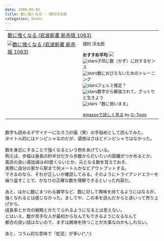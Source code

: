 ```yaml
---
date: 2008-05-02
title: 数に強くなる - 畑村洋太郎
categories: books
---
```

<table border="0" cellpadding="5"><tbody><tr><td colspan="2"><a href="http://www.amazon.co.jp/gp/redirect.html%3FASIN=4004310636%26tag=warikiru-22%26lcode=xm2%26cID=2025%26ccmID=165953%26location=/o/ASIN/4004310636%253FSubscriptionId=0G91FPYVW6ZGWBH4Y9G2" target="_blank">数に強くなる (岩波新書 新赤版 1063)</a><img src="http://www.assoc-amazon.jp/e/ir?t=warikiru-22&amp;l=ur2&amp;o=9" alt="" border="0" height="1" width="1" /></td></tr><tr><td valign="top"><a href="http://www.amazon.co.jp/gp/redirect.html%3FASIN=4004310636%26tag=warikiru-22%26lcode=xm2%26cID=2025%26ccmID=165953%26location=/o/ASIN/4004310636%253FSubscriptionId=0G91FPYVW6ZGWBH4Y9G2" target="_blank"><img src="http://ecx.images-amazon.com/images/I/31y9AVqjXqL._SL160_.jpg" alt="数に強くなる (岩波新書 新赤版 1063)" border="0" /></a></td><td valign="top"><span style=";font-size:85%;" >畑村 洋太郎<br /><br /><strong>おすすめ平均</strong> <img src="http://g-images.amazon.com/images/G/01/detail/stars-3-5.gif" /><br /><img src="http://g-images.amazon.com/images/G/01/detail/stars-4-0.gif" alt="stars" />子供に数（かず）に対するセンス<br /><img src="http://g-images.amazon.com/images/G/01/detail/stars-4-0.gif" alt="stars" />数におびえないためのトレーニング<br /><img src="http://g-images.amazon.com/images/G/01/detail/stars-4-0.gif" alt="stars" />フェルミ推定？<br /><img src="http://g-images.amazon.com/images/G/01/detail/stars-4-0.gif" alt="stars" />数字から解放されて，ざっくりと生きよう<br /><img src="http://g-images.amazon.com/images/G/01/detail/stars-3-0.gif" alt="stars" />「数に弱いまま」<br /><br /><a href="http://www.amazon.co.jp/gp/redirect.html%3FASIN=4004310636%26tag=warikiru-22%26lcode=xm2%26cID=2025%26ccmID=165953%26location=/o/ASIN/4004310636%253FSubscriptionId=0G91FPYVW6ZGWBH4Y9G2" target="_blank">Amazonで詳しく見る</a></span><span style=";font-size:85%;" > by <a href="http://www.goodpic.com/mt/aws/index.html">G-Tools</a></span></td></tr></tbody></table><br />数字も読めるデザイナーになろう計画（笑）の手始めとして読んでみた。<br />タイトル的にはドンピシャなのだが、感想はさほどドンピシャではなかった。<br /><br />数を身近にすることで強くなるという例をあげている。<br />例えば、歩幅は身長の約半分だから歩数からだいたいの距離がつかめるとか、<br />風呂の良い湯加減は40度くらいとか、元となる数を覚えておき、<br />実際に自分の家から駅まで何メートルかなどアウトプットする。<br />できるのなら、それが正しいか確認してみる。そのようにトライアンドエラーを<br />繰り返すことで、かなりの正確な数を理解できるといった内容だ。<br /><br />あと、ほかに数にまつわる雑学など、数に対して興味を持てるようにはなるが、<br />強くなれるとは感じなかった。ましてや、この本を読んだからと良いって売り上げから、<br />成長率とか次の戦略とかたてられるようになるとは思えない。<br />とはいえ、数が苦手な人が最初からなんでもできるようになるなんて<br />都合の良い話はないので、まずは興味を持つことが大事なのかもしれない。<br /><br />あと、コラム的な意味で『蛇足』が多い(^_^;)

